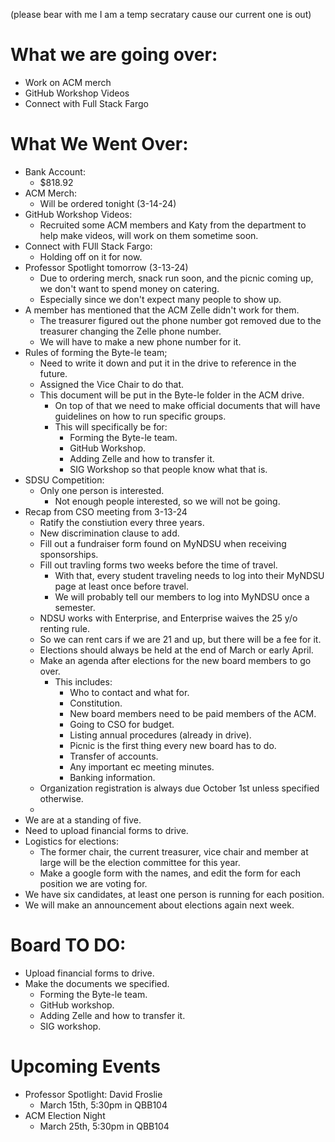 (please bear with me I am a temp secratary cause our current one is out)
# What we are going over:

- Work on ACM merch
- GitHub Workshop Videos
- Connect with Full Stack Fargo

# What We Went Over:

- Bank Account:
  - $818.92
- ACM Merch:
  - Will be ordered tonight (3-14-24)
- GitHub Workshop Videos:
  - Recruited some ACM members and Katy from the department to help make videos, will work on them sometime soon. 
- Connect with FUll Stack Fargo:
  - Holding off on it for now. 
- Professor Spotlight tomorrow (3-13-24)
  - Due to ordering merch, snack run soon, and the picnic coming up, we don't want to spend money on catering. 
  - Especially since we don't expect many people to show up. 
- A member has mentioned that the ACM Zelle didn't work for them. 
  - The treasurer figured out the phone number got removed due to the treasurer changing the Zelle phone number. 
  - We will have to make a new phone number for it. 
- Rules of forming the Byte-le team;
  - Need to write it down and put it in the drive to reference in the future. 
  - Assigned the Vice Chair to do that. 
  - This document will be put in the Byte-le folder in the ACM drive. 
    - On top of that we need to make official documents that will have guidelines on how to run specific groups.
    - This will specifically be for:
      - Forming the Byte-le team.
      - GitHub Workshop.
      - Adding Zelle and how to transfer it. 
      - SIG Workshop so that people know what that is. 
- SDSU Competition:
  - Only one person is interested. 
    - Not enough people interested, so we will not be going. 
- Recap from CSO meeting from 3-13-24
  - Ratify the constiution every three years.
  - New discrimination clause to add. 
  - Fill out a fundraiser form found on MyNDSU when receiving sponsorships. 
  - Fill out travling forms two weeks before the time of travel. 
    - With that, every student traveling needs to log into their MyNDSU page at least once before travel. 
    - We will probably tell our members to log into MyNDSU once a semester. 
  - NDSU works with Enterprise, and Enterprise waives the 25 y/o renting rule. 
  - So we can rent cars if we are 21 and up, but there will be a fee for it.
  - Elections should always be held at the end of March or early April. 
  - Make an agenda after elections for the new board members to go over. 
    - This includes:
      - Who to contact and what for. 
      - Constitution. 
      - New board members need to be paid members of the ACM. 
      - Going to CSO for budget. 
      - Listing annual procedures (already in drive). 
      - Picnic is the first thing every new board has to do. 
      - Transfer of accounts. 
      - Any important ec meeting minutes. 
      - Banking information.
  - Organization registration is always due October 1st unless specified otherwise. 
  - 
- We are at a standing of five. 
- Need to upload financial forms to drive. 
- Logistics for elections:
  - The former chair, the current treasurer, vice chair and member at large will be the election committee for this year. 
  - Make a google form with the names, and edit the form for each position we are voting for. 
- We have six candidates, at least one person is running for each position. 
- We will make an announcement about elections again next week. 

# Board TO DO:

- Upload financial forms to drive.
- Make the documents we specified. 
  - Forming the Byte-le team. 
  - GitHub workshop. 
  - Adding Zelle and how to transfer it. 
  - SIG workshop. 

# Upcoming Events

- Professor Spotlight: David Froslie
  - March 15th, 5:30pm in QBB104
- ACM Election Night
  - March 25th, 5:30pm in QBB104